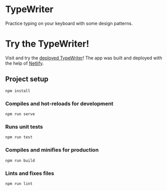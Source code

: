 # TypeWriter

Practice typing on your keyboard with some design patterns.

# Try the TypeWriter!

Visit and try the [deployed TypeWriter](https://eloquent-blini-869a0b.netlify.app/)! The app was built and deployed with the help of [Netlify](https://www.netlify.com/).

## Project setup

```
npm install
```

### Compiles and hot-reloads for development

```
npm run serve
```

### Runs unit tests

```
npm run test
```

### Compiles and minifies for production

```
npm run build
```

### Lints and fixes files

```
npm run lint
```
